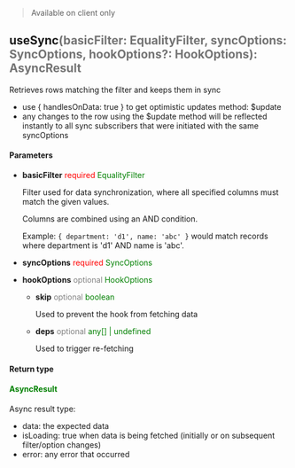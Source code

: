 > Available on client only

## useSync<span style="opacity: 0.6;">(basicFilter: EqualityFilter, syncOptions: SyncOptions, hookOptions?: HookOptions): AsyncResult</span>
Retrieves rows matching the filter and keeps them in sync
- use { handlesOnData: true } to get optimistic updates method: $update
- any changes to the row using the $update method will be reflected instantly
   to all sync subscribers that were initiated with the same syncOptions
#### Parameters

  - **basicFilter** <span style="color: red">required</span> <span style="color: green;">EqualityFilter</span>

    Filter used for data synchronization, where all specified columns must match the given values.
    
    Columns are combined using an AND condition.
    
    Example: `{ department: 'd1', name: 'abc' }` would match records where department is 'd1' AND name is 'abc'.
  - **syncOptions** <span style="color: red">required</span> <span style="color: green;">SyncOptions</span>
  - **hookOptions** <span style="color: grey">optional</span> <span style="color: green;">HookOptions</span>
    - **skip** <span style="color: grey">optional</span> <span style="color: green;">boolean</span>

      Used to prevent the hook from fetching data
    - **deps** <span style="color: grey">optional</span> <span style="color: green;">any[] | undefined</span>

      Used to trigger re-fetching
#### Return type
#### <span style="color: green;">AsyncResult</span>

  Async result type:
  - data: the expected data
  - isLoading: true when data is being fetched (initially or on subsequent filter/option changes)
  - error: any error that occurred